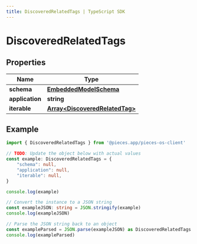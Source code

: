 ```yaml
---
title: DiscoveredRelatedTags | TypeScript SDK
---
```



# DiscoveredRelatedTags


## Properties

Name | Type
------------ | -------------
**schema** | [**EmbeddedModelSchema**](EmbeddedModelSchema)
**application** | **string**
**iterable** | [**Array&lt;DiscoveredRelatedTag&gt;**](DiscoveredRelatedTag)

## Example

```typescript
import { DiscoveredRelatedTags } from '@pieces.app/pieces-os-client'

// TODO: Update the object below with actual values
const example: DiscoveredRelatedTags = {
    "schema": null,
    "application": null,
    "iterable": null,
}

console.log(example)

// Convert the instance to a JSON string
const exampleJSON: string = JSON.stringify(example)
console.log(exampleJSON)

// Parse the JSON string back to an object
const exampleParsed = JSON.parse(exampleJSON) as DiscoveredRelatedTags
console.log(exampleParsed)
```



